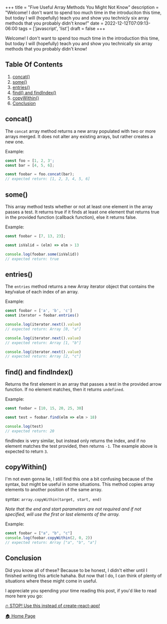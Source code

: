 +++
title = "Five Useful Array Methods You Might Not Know"
description = "Welcome! I don't want to spend too much time in the introduciton this time, but today I will (hopefully) teach you and show you technicly six array methods that you probably didn't know!"
date = 2022-12-12T07:09:13-06:00
tags = ['javascript', 'list']
draft = false
+++

Welcome! I don't want to spend too much time in the introduction this time, but today I will (hopefully) teach you and show you technically six array methods that you probably didn't know!
<!--more-->

## Table Of Contents
1. [concat()](#concat)
2. [some()](#some)
3. [entries()](#entries)
4. [find() and findIndex()](#find-and-findindex)
5. [copyWithin()](#copywithin)
5. [Conclusion](#conclusion)

## concat()
The `concat` array method returns a new array populated with two or more arrays merged. It does not alter any existing arrays, but rather creates a new one.

Example:
```js
const foo = [1, 2, 3';
const bar = [4, 5, 6];

const foobar = foo.concat(bar);
// expected return: [1, 2, 3, 4, 5, 6]

```

## some()
This array method tests whether or not at least one element in the array passes a test. It returns true if it finds at least one element that returns true in the provided function (callback function), else it returns false.

Example:
```js
const foobar = [7, 13, 23];

const isValid = (elm) => elm > 13

console.log(foobar.some(isValid))
// expected return: true
```

## entries()
The `entries` method returns a new Array iterator object that contains the key/value of each index of an array.

Example:
```js
const foobar = ['a', 'b', 'c']
const iterator = foobar.entries()

console.log(iterator.next().value)
// expected return: Array [0, "a"]

console.log(iterator.next().value)
// expected return: Array [1, "b"]

console.log(iterator.next().value)
// expected return: Array [2, "c"]
```

## find() and findIndex()
Returns the first element in an array that passes a test in the provided arrow function. If no element matches, then it returns `undefined`.

Example:
```js
const foobar = [10, 15, 20, 25, 30]

const test = foobar.find(elm => elm > 18)

console.log(test)
// expected return: 20
```

findIndex is very similar, but instead only returns the index, and if no element matches the test provided, then returns `-1`. The example above is expected to return `3`.

## copyWithin()
I'm not even gonna lie, I still find this one a bit confusing because of the syntax, but might be useful in some situations. This method copies array elements to another position of the same array.

syntax: `array.copyWithin(target, start, end)`

_Note that the end and start parameters are not required and if not specified, will use the first or last elements of the array._

Example:
```js
const foobar = ["a", "b", "c"]
console.log(foobar.copyWithin(2, 0, 2))
// expected return: Array ["a", "b", "a"]
```

## Conclusion
Did you know all of these? Because to be honest, I didn't either until I finished writing this article hahaha. But now that I do, I can think of plenty of situations where these might come in useful.

I appreciate you spending your time reading this post, if you'd like to read more here you go:

[🔥 STOP! Use this instead of create-react-app!](https://the-net-blog.netlify.app/post/stop-use-this-instead-of-create-react-app/)

[🏠  Home Page](https://the-net-blog.netlify.app/)
